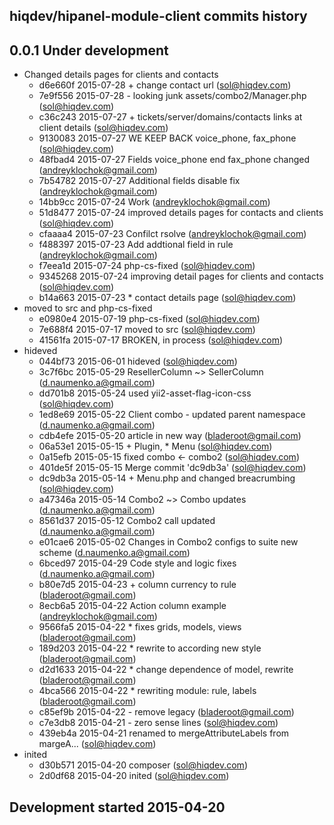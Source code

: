hiqdev/hipanel-module-client commits history
--------------------------------------------

## 0.0.1 Under development

- Changed details pages for clients and contacts
    - d6e660f 2015-07-28 + change contact url (sol@hiqdev.com)
    - 7e9f556 2015-07-28 - looking junk assets/combo2/Manager.php (sol@hiqdev.com)
    - c36c243 2015-07-27 + tickets/server/domains/contacts links at client details (sol@hiqdev.com)
    - 9130083 2015-07-27 WE KEEP BACK voice_phone, fax_phone (sol@hiqdev.com)
    - 48fbad4 2015-07-27 Fields voice_phone end fax_phone changed (andreyklochok@gmail.com)
    - 7b54782 2015-07-27 Additional fields disable fix (andreyklochok@gmail.com)
    - 14bb9cc 2015-07-24 Work (andreyklochok@gmail.com)
    - 51d8477 2015-07-24 improved details pages for contacts and clients (sol@hiqdev.com)
    - cfaaaa4 2015-07-23 Confilct rsolve (andreyklochok@gmail.com)
    - f488397 2015-07-23 Add addtional field in rule (andreyklochok@gmail.com)
    - f7eea1d 2015-07-24 php-cs-fixed (sol@hiqdev.com)
    - 9345268 2015-07-24 improving detail pages for clients and contacts (sol@hiqdev.com)
    - b14a663 2015-07-23 * contact details page (sol@hiqdev.com)
- moved to src and php-cs-fixed
    - e0980e4 2015-07-19 php-cs-fixed (sol@hiqdev.com)
    - 7e688f4 2015-07-17 moved to src (sol@hiqdev.com)
    - 41561fa 2015-07-17 BROKEN, in process (sol@hiqdev.com)
- hideved
    - 044bf73 2015-06-01 hideved (sol@hiqdev.com)
    - 3c7f6bc 2015-05-29 ResellerColumn ~> SellerColumn (d.naumenko.a@gmail.com)
    - dd701b8 2015-05-24 used yii2-asset-flag-icon-css (sol@hiqdev.com)
    - 1ed8e69 2015-05-22 Client combo - updated parent namespace (d.naumenko.a@gmail.com)
    - cdb4efe 2015-05-20 article in new way (bladeroot@gmail.com)
    - 06a53e1 2015-05-15 + Plugin, * Menu (sol@hiqdev.com)
    - 0a15efb 2015-05-15 fixed combo <- combo2 (sol@hiqdev.com)
    - 401de5f 2015-05-15 Merge commit 'dc9db3a' (sol@hiqdev.com)
    - dc9db3a 2015-05-14 + Menu.php and changed breacrumbing (sol@hiqdev.com)
    - a47346a 2015-05-14 Combo2 ~> Combo updates (d.naumenko.a@gmail.com)
    - 8561d37 2015-05-12 Combo2 call updated (d.naumenko.a@gmail.com)
    - e01cae6 2015-05-02  Changes in Combo2 configs to suite new scheme (d.naumenko.a@gmail.com)
    - 6bced97 2015-04-29 Code style and logic fixes (d.naumenko.a@gmail.com)
    - b80e7d5 2015-04-23 + column currency to rule (bladeroot@gmail.com)
    - 8ecb6a5 2015-04-22 Action column example (andreyklochok@gmail.com)
    - 9566fa5 2015-04-22 * fixes grids, models, views (bladeroot@gmail.com)
    - 189d203 2015-04-22 * rewrite to according new style (bladeroot@gmail.com)
    - d2d1633 2015-04-22 * change dependence of model, rewrite (bladeroot@gmail.com)
    - 4bca566 2015-04-22 * rewriting module: rule, labels (bladeroot@gmail.com)
    - c85ef9b 2015-04-22 - remove legacy (bladeroot@gmail.com)
    - c7e3db8 2015-04-21 - zero sense lines (sol@hiqdev.com)
    - 439eb4a 2015-04-21 renamed to mergeAttributeLabels from margeA... (sol@hiqdev.com)
- inited
    - d30b571 2015-04-20 composer (sol@hiqdev.com)
    - 2d0df68 2015-04-20 inited (sol@hiqdev.com)

## Development started 2015-04-20

